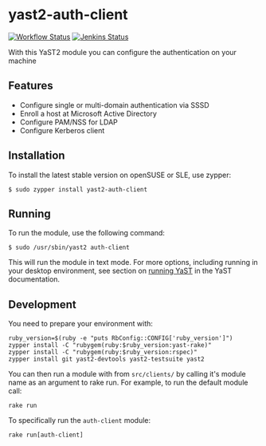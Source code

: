 yast2-auth-client
=================

[![Workflow Status](https://github.com/yast/yast-auth-client/workflows/CI/badge.svg?branch=master)](
https://github.com/yast/yast-auth-client/actions?query=branch%3Amaster)
[![Jenkins Status](https://ci.opensuse.org/buildStatus/icon?job=yast-yast-auth-client-master)](
https://ci.opensuse.org/view/Yast/job/yast-yast-auth-client-master/)


With this YaST2 module you can configure the authentication on your machine

Features
--------

  * Configure single or multi-domain authentication via SSSD
  * Enroll a host at Microsoft Active Directory
  * Configure PAM/NSS for LDAP
  * Configure Kerberos client

Installation
------------

To install the latest stable version on openSUSE or SLE, use zypper:

    $ sudo zypper install yast2-auth-client

Running
-------

To run the module, use the following command:

    $ sudo /usr/sbin/yast2 auth-client

This will run the module in text mode. For more options, including running in
your desktop environment, see section on [running YaST](https://en.opensuse.org/SDB:Starting_YaST) in the YaST documentation.


Development
-----------

You need to prepare your environment with:

```
ruby_version=$(ruby -e "puts RbConfig::CONFIG['ruby_version']")
zypper install -C "rubygem(ruby:$ruby_version:yast-rake)"
zypper install -C "rubygem(ruby:$ruby_version:rspec)"
zypper install git yast2-devtools yast2-testsuite yast2
```

You can then run a module with from `src/clients/` by calling it's module name as an argument
to rake run. For example, to run the default module call:

```
rake run
```

To specifically run the `auth-client` module:

```
rake run[auth-client]
```
